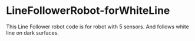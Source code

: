 # LineFollowerRobot-forWhiteLine
This Line Follower robot code is for robot with 5 sensors. And follows white line on dark surfaces.
